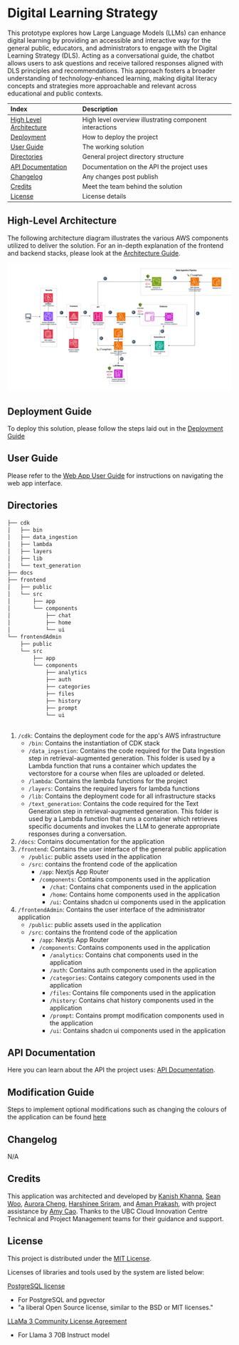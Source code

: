 # Digital Learning Strategy

This prototype explores how Large Language Models (LLMs) can enhance digital learning by providing an accessible and interactive way for the general public, educators, and administrators to engage with the Digital Learning Strategy (DLS). Acting as a conversational guide, the chatbot allows users to ask questions and receive tailored responses aligned with DLS principles and recommendations. This approach fosters a broader understanding of technology-enhanced learning, making digital literacy concepts and strategies more approachable and relevant across educational and public contexts.



| Index                                               | Description                                             |
| :-------------------------------------------------- | :------------------------------------------------------ |
| [High Level Architecture](#high-level-architecture) | High level overview illustrating component interactions |
| [Deployment](#deployment-guide)                     | How to deploy the project                               |
| [User Guide](#user-guide)                           | The working solution                                    |
| [Directories](#directories)                         | General project directory structure                     |
| [API Documentation](#api-documentation)             | Documentation on the API the project uses               |
| [Changelog](#changelog)                             | Any changes post publish                                |
| [Credits](#credits)                                 | Meet the team behind the solution                       |
| [License](#license)                                 | License details                                         |

## High-Level Architecture

The following architecture diagram illustrates the various AWS components utilized to deliver the solution. For an in-depth explanation of the frontend and backend stacks, please look at the [Architecture Guide](docs/architectureDeepDive.md).

![Alt text](docs/images/architecture.png)

## Deployment Guide

To deploy this solution, please follow the steps laid out in the [Deployment Guide](./docs/deploymentGuide.md)

## User Guide

Please refer to the [Web App User Guide](./docs/userGuide.md) for instructions on navigating the web app interface.

## Directories

```
├── cdk
│   ├── bin
│   ├── data_ingestion
│   ├── lambda
│   ├── layers
│   ├── lib
│   └── text_generation
├── docs
├── frontend
│   ├── public
│   └── src
│       ├── app
│       └── components
│           ├── chat
│           ├── home
│           └── ui
└── frontendAdmin
    ├── public
    └── src
        ├── app
        └── components
            ├── analytics
            ├── auth
            ├── categories
            ├── files
            ├── history
            ├── prompt
            └── ui


```

1. `/cdk`: Contains the deployment code for the app's AWS infrastructure
   - `/bin`: Contains the instantiation of CDK stack
   - `/data_ingestion`: Contains the code required for the Data Ingestion step in retrieval-augmented generation. This folder is used by a Lambda function that runs a container which updates the vectorstore for a course when files are uploaded or deleted.
   - `/lambda`: Contains the lambda functions for the project
   - `/layers`: Contains the required layers for lambda functions
   - `/lib`: Contains the deployment code for all infrastructure stacks
   - `/text_generation`: Contains the code required for the Text Generation step in retrieval-augmented generation. This folder is used by a Lambda function that runs a container which retrieves specific documents and invokes the LLM to generate appropriate responses during a conversation.
2. `/docs`: Contains documentation for the application
3. `/frontend`: Contains the user interface of the general public application
   - `/public`: public assets used in the application
   - `/src`: contains the frontend code of the application
     - `/app`: Nextjs App Router
     - `/components`: Contains components used in the application
       - `/chat`: Contains chat components used in the application
       - `/home`: Contains home components used in the application
       - `/ui`: Contains shadcn ui components used in the application
4. `/frontendAdmin`: Contains the user interface of the administrator application
   - `/public`: public assets used in the application
   - `/src`: contains the frontend code of the application
     - `/app`: Nextjs App Router
     - `/components`: Contains components used in the application
       - `/analytics`: Contains chat components used in the application
       - `/auth`: Contains auth components used in the application
       - `/categories`: Contains category components used in the application
       - `/files`: Contains file components used in the application
       - `/history`: Contains chat history components used in the application
       - `/prompt`: Contains prompt modification components used in the application
       - `/ui`: Contains shadcn ui components used in the application

## API Documentation

Here you can learn about the API the project uses: [API Documentation](./docs/api-documentation.pdf).

## Modification Guide

Steps to implement optional modifications such as changing the colours of the application can be found [here](./docs/modificationGuide.md)

## Changelog

N/A

## Credits

This application was architected and developed by [Kanish Khanna](https://www.linkedin.com/in/kanishkhanna/), [Sean Woo](https://www.linkedin.com/in/seanwoo4/), [Aurora Cheng](https://www.linkedin.com/in/aurora-cheng04/), [Harshinee Sriram](https://www.linkedin.com/in/harshineesriram/), and [Aman Prakash](https://www.linkedin.com/in/aman-prakash-aa48b421b/), with project assistance by [Amy Cao](https://www.linkedin.com/in/amy-c-2313121b1/). Thanks to the UBC Cloud Innovation Centre Technical and Project Management teams for their guidance and support.

## License

This project is distributed under the [MIT License](LICENSE).

Licenses of libraries and tools used by the system are listed below:

[PostgreSQL license](https://www.postgresql.org/about/licence/)

- For PostgreSQL and pgvector
- "a liberal Open Source license, similar to the BSD or MIT licenses."

[LLaMa 3 Community License Agreement](https://llama.meta.com/llama3/license/)

- For Llama 3 70B Instruct model
